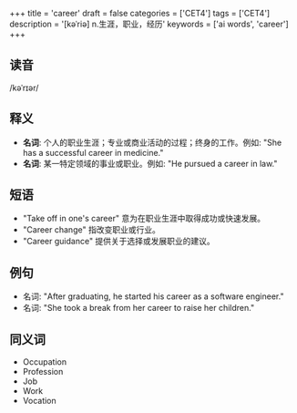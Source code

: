 +++
title = 'career'
draft = false
categories = ['CET4']
tags = ['CET4']
description = '[kəˈriə] n.生涯，职业，经历'
keywords = ['ai words', 'career']
+++

## 读音
/kəˈrɪər/

## 释义
- **名词**: 个人的职业生涯；专业或商业活动的过程；终身的工作。例如: "She has a successful career in medicine."
- **名词**: 某一特定领域的事业或职业。例如: "He pursued a career in law."

## 短语
- "Take off in one's career" 意为在职业生涯中取得成功或快速发展。
- "Career change" 指改变职业或行业。
- "Career guidance" 提供关于选择或发展职业的建议。

## 例句
- 名词: "After graduating, he started his career as a software engineer."
- 名词: "She took a break from her career to raise her children."

## 同义词
- Occupation
- Profession
- Job
- Work
- Vocation
